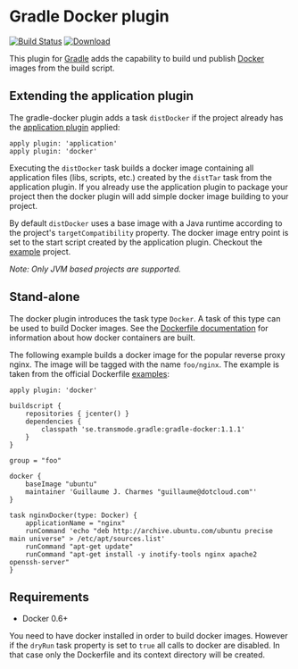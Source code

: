# Gradle Docker plugin

[![Build Status](https://drone.io/github.com/Transmode/gradle-docker/status.png)](https://drone.io/github.com/Transmode/gradle-docker/latest) [ ![Download](https://api.bintray.com/packages/transmode/gradle-plugins/gradle-docker/images/download.png) ](https://bintray.com/transmode/gradle-plugins/gradle-docker/_latestVersion)
 
This plugin for [Gradle](http://www.gradle.org/) adds the capability to build und publish [Docker](http://docker.io/) images from the build script.

## Extending the application plugin
The gradle-docker plugin adds a task `distDocker` if the project already has the [application plugin](http://www.gradle.org/docs/current/userguide/application_plugin.html) applied:

    apply plugin: 'application'
    apply plugin: 'docker'

Executing the `distDocker` task builds a docker image containing all application files (libs, scripts, etc.) created by the `distTar` task from the application plugin. If you already use the application plugin to package your project then the docker plugin will add simple docker image building to your project.

By default `distDocker` uses a base image with a Java runtime according to the project's `targetCompatibility` property. The docker image entry point is set to the start script created by the application plugin. Checkout the [example](example/) project.

*Note: Only JVM based projects are supported.*


## Stand-alone
The docker plugin introduces the task type `Docker`. A task of this type can be used to build Docker images. See the [Dockerfile documentation](http://docs.docker.com/reference/builder/) for information about how docker containers are built.

The following example builds a docker image for the popular reverse proxy nginx. The image will be tagged with the name `foo/nginx`. The example is taken from the official Dockerfile [examples](http://docs.docker.com/reference/builder/#dockerfile-examples):


    apply plugin: 'docker'

    buildscript {
        repositories { jcenter() }
        dependencies {
            classpath 'se.transmode.gradle:gradle-docker:1.1.1'
        }
    }
    
    group = "foo"
    
    docker {
        baseImage "ubuntu"
        maintainer 'Guillaume J. Charmes "guillaume@dotcloud.com"'
    }

    task nginxDocker(type: Docker) {
        applicationName = "nginx"
        runCommand 'echo "deb http://archive.ubuntu.com/ubuntu precise main universe" > /etc/apt/sources.list'
        runCommand "apt-get update"
        runCommand "apt-get install -y inotify-tools nginx apache2 openssh-server"
    }
    
    
## Requirements
* Docker 0.6+

You need to have docker installed in order to build docker images. However if the `dryRun` task property is set to `true`  all calls to docker are disabled. In that case only the Dockerfile and its context directory will be created.

